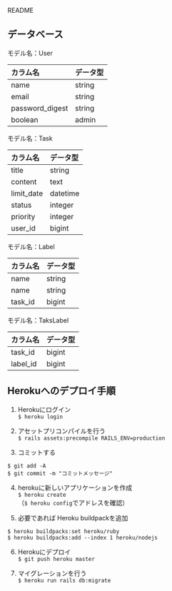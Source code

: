 README

## データベース

モデル名：User

| カラム名| データ型|
|:-------|:-------|
|name            |string |
|email           |string |
|password_digest |string |
|boolean |admin |

モデル名：Task

| カラム名| データ型|
|:-------|:-------|
|title     |string   |
|content   |text     |
|limit_date|datetime |
|status    |integer  |
|priority  |integer  |
|user_id   |bigint  |


モデル名：Label

| カラム名| データ型|
|:-------|:-------|
|name    |string  |
|name    |string  |
|task_id |bigint  |

モデル名：TaksLabel

| カラム名| データ型|
|:-------|:-------|
|task_id |bigint  |
|label_id|bigint  |


## Herokuへのデプロイ手順

1. Herokuにログイン<br>
`$ heroku login`

2. アセットプリコンパイルを行う<br>
`$ rails assets:precompile RAILS_ENV=production`

3. コミットする<br>
```
$ git add -A
$ git commit -m "コミットメッセージ"
```

4. herokuに新しいアプリケーションを作成<br>
`$ heroku create`<br>
（`$ heroku config`でアドレスを確認）

5. 必要であれば Heroku buildpackを追加<br>
```
$ heroku buildpacks:set heroku/ruby
$ heroku buildpacks:add --index 1 heroku/nodejs
```
6. Herokuにデプロイ<br>
`$ git push heroku master`

7. マイグレーションを行う<br>
`$ heroku run rails db:migrate`
